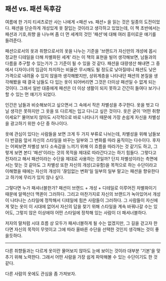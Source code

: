 ## 패션 vs. 패션 독후감

여름에 한 가지 티셔츠로만 사는 나에게 <패션 vs. 패션> 을 읽는 것은 일종의 도전이었다.
패션을 단순하게 개성있게 옷 잘입는 것이라고 생각하고 있었는데, 이 책 초반에서는 패션과 기호,취향 을 나누며 좀 더 먼 세계의 것인 '패션'에 대해 여러 흥미로운 얘기를 들려준다.

패션으로서의 옷과 취향으로서의 옷을 나누는 기준을 '브랜드가 자신만의 개성에 몹시 정교한 디테일을 더해 차별화된 세계' 라는 이 책의 표현을 빌어 생각해보면, 남들과의 다름을 추구할 수 있는가가 그 기준이 될 수 있을 것 같다.
패션을 대량생산 해내면 그 중에서 디자이너의 임금이 차지하는 비율은 무시해도 될 정도로 낮아질테니 패션도 낮은 가격으로 내려올 수 있지 않을까 생각해봤지만, 상위계층을 나타내던 패션의 본질을 생각해봤을 때 결국 남들도 다 입는 옷이 되어버리면 그것은 더이상 패션일 수 없게 되는 것이다.
그래서 일반 대중에게 패션은 더 이상 생활이 되지 못하고 간간히 들여다 보기나 할 수 있는 먼 얘기가 되었다.

인간은 남들과 비슷해보이고 싶으면서 그 속에서 작은 차별성을 추구한다.
옷을 벗고 다닐 생각은 못하지만 그 옷을 또 다르게는 입고 다니고 싶은 것이다.
옷은 굳이 '어떤 취향이세요?' 물어보지 않아도 시각적으로 바로 나타나기 때문에 가장 손쉽게 자신을 차별성을 광고하기 위한 수단 중 하나이다.

옷에 관심이 있다는 사람들을 보면 크게 두 가지 부류로 나뉘는데, 차별성을 위해 남들보다 반걸음 앞서 자신의 스타일을 바꾸는 일부와 그 변화를 따라 움직이는 다수이다.
후자는 어찌보면 차별성 보다 소속감을 느끼기 위해 이 흐름을 따라가는 것 같기도 하고, 그렇게 보면 본디 '패션'이라는 것의 목적을 제대로 따라간다고는 하기 힘들다. 그렇다고 전자라고 해서 패션이라는 수단을 제대로 사용하는 것일까?
단지 차별성이라는 측면에서는 맞는 것 같아도 그 차별성 또한 자신의 개성(고유함)을 목적으로 하는 수단이라고 이해했을 때에는 자신의 개성이 '끊임없는 변화'일 일부의 일부 말고는 패션을 향유한다고 하기에 무리가 있지 않나 싶다.

그렇다면 누가 패셔너블한가?
패션이 브랜드 + 개성 + 디테일로 이루어진 차별화이기 때문에 알렉산더 맥퀸이 그러하다.
그리고 마찬가지로 자신의 브랜드가 녹아있어서 개성이 나타나는 스타일에 정착해서 디테일에 힘쓴 사람들이 그러하다.
그 사람들이 자신에게 맞는 옷이 이 시대에 없어서 자신의 답을 찾기 위해 스타일을 계속 바꿔나갈 수는 있어도, 그렇지 않은 이상에야 어떤 스타일에 정착해 있는 사람이 더 패셔너블하다.

저자의 말처럼 시대 흐름 상 모두가 패셔너블하게 될 수는 없겠지만, 그 길을 걷고자 한다면 자신의 목적이 무엇이고 그에 따라 올바른 수단을 선택한 것인지 생각해는 것이 좋을듯하다.

---

다른 취향들과는 다르게 옷이란 물어보지 않아도 눈에 보이는 것이라 대부분 '기본'을 맞추기 위해 노력한다. 그래서 어떤 사람을 가장 쉽게 파악해볼 수 있는 수단이기도 한 것 같다.

다른 사람의 옷에도 관심을 좀 가져보자.
